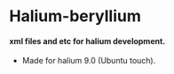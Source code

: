 # Halium-beryllium
#### xml files and etc for halium development.
* Made for halium 9.0 (Ubuntu touch).
